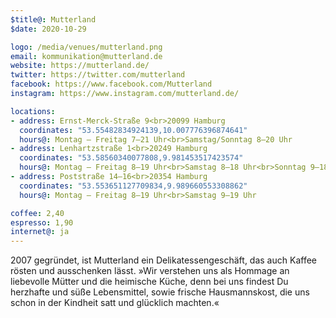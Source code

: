 ```yaml
---
$title@: Mutterland
$date: 2020-10-29

logo: /media/venues/mutterland.png
email: kommunikation@mutterland.de
website: https://mutterland.de/
twitter: https://twitter.com/mutterland
facebook: https://www.facebook.com/Mutterland
instagram: https://www.instagram.com/mutterland.de/

locations:
- address: Ernst-Merck-Straße 9<br>20099 Hamburg
  coordinates: "53.55482834924139,10.007776396874641"
  hours@: Montag – Freitag 7–21 Uhr<br>Samstag/Sonntag 8–20 Uhr
- address: Lenhartzstraße 1<br>20249 Hamburg
  coordinates: "53.58560340077808,9.981453517423574"
  hours@: Montag – Freitag 8–19 Uhr<br>Samstag 8–18 Uhr<br>Sonntag 9–18 Uhr
- address: Poststraße 14–16<br>20354 Hamburg
  coordinates: "53.553651127709834,9.989660553308862"
  hours@: Montag – Freitag 8–19 Uhr<br>Samstag 9–19 Uhr

coffee: 2,40
espresso: 1,90
internet@: ja
---
```


2007 gegründet, ist Mutterland ein Delikatessengeschäft, das auch Kaffee rösten und ausschenken lässt. »Wir verstehen uns als Hommage an liebevolle Mütter und die heimische Küche, denn bei uns findest Du herzhafte und süße Lebensmittel, sowie frische Hausmannskost, die uns schon in der Kindheit satt und glücklich machten.«